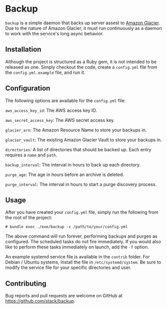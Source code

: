 # Backup

`backup` is a simple daemon that backs up server assest to [Amazon Glacier](https://aws.amazon.com/glacier/). Due to the nature of Amazon Glacier, it must run continuously as a daemon to work with the service's long async behavior.

## Installation

Although the project is structured as a Ruby gem, it is not intended to be released as one. Simply checkout the code, create a `config.yml` file from the `config.yml.example` file, and run it.

## Configuration

The following options are available for the `config.yml` file:

`aws_access_key_id`: The AWS access key ID.

`aws_secret_access_key`: The AWS secret access key.

`glacier_arn`: The Amazon Resource Name to store your backups in.

`glacier_vault`: The existing Amazon Glacier Vault to store your backups in.

`directories`: A list of directories that should be backed up. Each entry requires a `name` and `path`.

`backup_interval`: The interval in hours to back up each directory.

`purge_age`: The age in hours before an archive is deleted.

`purge_interval`: The interval in hours to start a purge discovery process.

## Usage

After you have created your `config.yml` file, simply run the following from the root of the project:

    # bundle exec ./exe/backup -c /path/to/your/config.yml

The above command will run forever, performing backups and purges as configured. The scheduled tasks do not fire immediately. If you would also like to perform these tasks immediately on launch, add the `-f` option.

An example systemd service file is available in the `contrib` folder. For Debian / Ubuntu systems, install the file in `/etc/systemd/system`. Be sure to modify the service file for your specific directories and user.

## Contributing

Bug reports and pull requests are welcome on GitHub at https://github.com/stack/backup.
